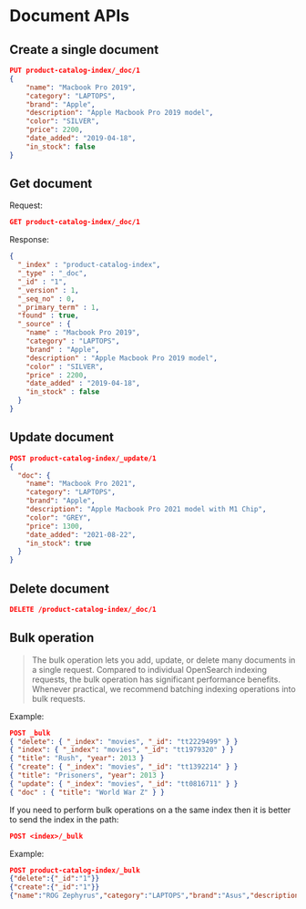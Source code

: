 # Document APIs

## Create a single document

```json
PUT product-catalog-index/_doc/1
{
    "name": "Macbook Pro 2019",
    "category": "LAPTOPS",
    "brand": "Apple",
    "description": "Apple Macbook Pro 2019 model",
    "color": "SILVER",
    "price": 2200,
    "date_added": "2019-04-18",
    "in_stock": false
}
```

## Get document

Request:

```json
GET product-catalog-index/_doc/1
```

Response:

```json
{
  "_index" : "product-catalog-index",
  "_type" : "_doc",
  "_id" : "1",
  "_version" : 1,
  "_seq_no" : 0,
  "_primary_term" : 1,
  "found" : true,
  "_source" : {
    "name" : "Macbook Pro 2019",
    "category" : "LAPTOPS",
    "brand" : "Apple",
    "description" : "Apple Macbook Pro 2019 model",
    "color" : "SILVER",
    "price" : 2200,
    "date_added" : "2019-04-18",
    "in_stock" : false
  }
}
```

## Update document

```json
POST product-catalog-index/_update/1
{
  "doc": {
    "name": "Macbook Pro 2021",
    "category": "LAPTOPS",
    "brand": "Apple",
    "description": "Apple Macbook Pro 2021 model with M1 Chip",
    "color": "GREY",
    "price": 1300,
    "date_added": "2021-08-22",
    "in_stock": true
  }
}
```

## Delete document

```json
DELETE /product-catalog-index/_doc/1
```

## Bulk operation

> The bulk operation lets you add, update, or delete many documents in a single request.
> Compared to individual OpenSearch indexing requests, the bulk operation has significant performance benefits.
> Whenever practical, we recommend batching indexing operations into bulk requests.

Example:

```json
POST _bulk
{ "delete": { "_index": "movies", "_id": "tt2229499" } }
{ "index": { "_index": "movies", "_id": "tt1979320" } }
{ "title": "Rush", "year": 2013 }
{ "create": { "_index": "movies", "_id": "tt1392214" } }
{ "title": "Prisoners", "year": 2013 }
{ "update": { "_index": "movies", "_id": "tt0816711" } }
{ "doc" : { "title": "World War Z" } }
```

If you need to perform bulk operations on a the same index then it is better to send the index in the path:

```json
POST <index>/_bulk
```

Example:

```json
POST product-catalog-index/_bulk
{"delete":{"_id":"1"}}
{"create":{"_id":"1"}}
{"name":"ROG Zephyrus","category":"LAPTOPS","brand":"Asus","description":"Asus ROG Zephyrus Ryzen 9","color":"BLACK","price":1500,"date_added":"2021-09-22","in_stock":true}
```